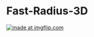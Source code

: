 # Fast-Radius-3D
<a href="https://imgflip.com/gif/2uwigr"><img src="https://i.imgflip.com/2uwigr.gif" title="made at imgflip.com"/></a>

